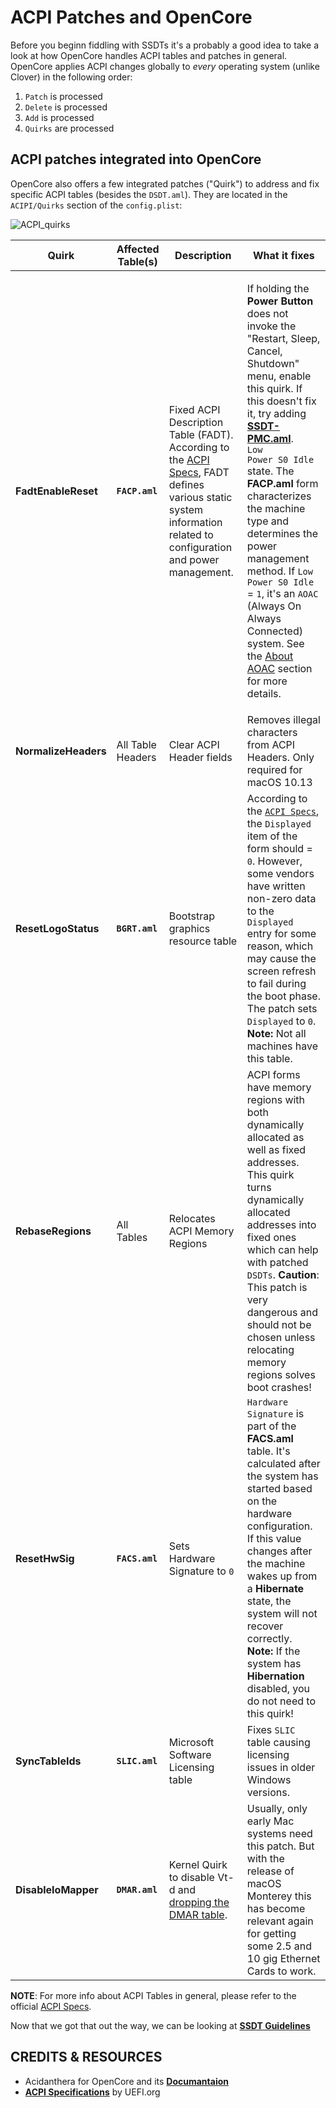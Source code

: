 # ACPI Patches and OpenCore

Before you beginn fiddling with SSDTs it's a probably a good idea to take a look at how OpenCore handles ACPI tables and patches in general. OpenCore applies ACPI changes globally to _every_ operating system (unlike Clover) in the following order:

1. `Patch` is processed
2. `Delete` is processed
3. `Add` is processed
4. `Quirks` are processed

## ACPI patches integrated into OpenCore

OpenCore also offers a few integrated patches ("Quirk") to address and fix specific ACPI tables (besides the `DSDT.aml`). They are located in the `ACIPI/Quirks` section of the `config.plist`:

![ACPI\_quirks](https://user-images.githubusercontent.com/76865553/166452836-80cf06a7-3337-4a32-88b1-ac822c5fb43d.png)

| Quirk                | Affected Table(s) | Description                                                                                                                                                                                                                                                                                                         | What it fixes                                                                                                                                                                                                                                                                                                                                                                                                                                                                                                                                                                                                                                                                                                                                                                                          |
| -------------------- | ----------------- | ------------------------------------------------------------------------------------------------------------------------------------------------------------------------------------------------------------------------------------------------------------------------------------------------------------------- | ------------------------------------------------------------------------------------------------------------------------------------------------------------------------------------------------------------------------------------------------------------------------------------------------------------------------------------------------------------------------------------------------------------------------------------------------------------------------------------------------------------------------------------------------------------------------------------------------------------------------------------------------------------------------------------------------------------------------------------------------------------------------------------------------------ |
| **FadtEnableReset**  | **`FACP.aml`**    | Fixed ACPI Description Table (FADT). According to the [ACPI Specs](https://uefi.org/specs/ACPI/6.4/05\_ACPI\_Software\_Programming\_Model/ACPI\_Software\_Programming\_Model.html#fixed-acpi-description-table-fadt), FADT defines various static system information related to configuration and power management. | <p>If holding the <strong>Power Button</strong> does not invoke the "Restart, Sleep, Cancel, Shutdown" menu, enable this quirk. If this doesn't fix it, try adding <a href="https://github.com/5T33Z0/OC-Little-Translated/tree/main/01_Adding_missing_Devices_and_enabling_Features/PMC_Support_(SSDT-PMC)"><strong>SSDT-PMC.aml</strong></a>.<br><code>Low Power S0 Idle</code> state. The <strong>FACP.aml</strong> form characterizes the machine type and determines the power management method. If <code>Low Power S0 Idle</code> = <code>1</code>, it's an <code>AOAC</code> (Always On Always Connected) system. See the <a href="https://github.com/5T33Z0/OC-Little-Translated/tree/main/04_Fixing_Sleep_and_Wake_Issues/Fixing_AOAC_Machines">About AOAC</a> section for more details.</p> |
| **NormalizeHeaders** | All Table Headers | Clear ACPI Header fields                                                                                                                                                                                                                                                                                            | Removes illegal characters from ACPI Headers. Only required for macOS 10.13                                                                                                                                                                                                                                                                                                                                                                                                                                                                                                                                                                                                                                                                                                                            |
| **ResetLogoStatus**  | **`BGRT.aml`**    | Bootstrap graphics resource table                                                                                                                                                                                                                                                                                   | According to the [`ACPI Specs`](https://www.acpica.org/documentation), the `Displayed` item of the form should = `0`. However, some vendors have written non-zero data to the `Displayed` entry for some reason, which may cause the screen refresh to fail during the boot phase. The patch sets `Displayed` to `0`. **Note:** Not all machines have this table.                                                                                                                                                                                                                                                                                                                                                                                                                                      |
| **RebaseRegions**    | All Tables        | Relocates ACPI Memory Regions                                                                                                                                                                                                                                                                                       | ACPI forms have memory regions with both dynamically allocated as well as fixed addresses. This quirk turns dynamically allocated addresses into fixed ones which can help with patched `DSDTs`. **Caution**: This patch is very dangerous and should not be chosen unless relocating memory regions solves boot crashes!                                                                                                                                                                                                                                                                                                                                                                                                                                                                              |
| **ResetHwSig**       | **`FACS.aml`**    | Sets Hardware Signature to `0`                                                                                                                                                                                                                                                                                      | `Hardware Signature` is part of the **FACS.aml** table. It's calculated after the system has started based on the hardware configuration. If this value changes after the machine wakes up from a **Hibernate** state, the system will not recover correctly. **Note:** If the system has **Hibernation** disabled, you do not need to this quirk!                                                                                                                                                                                                                                                                                                                                                                                                                                                     |
| **SyncTableIds**     | **`SLIC.aml`**    | Microsoft Software Licensing table                                                                                                                                                                                                                                                                                  | Fixes `SLIC` table causing licensing issues in older Windows versions.                                                                                                                                                                                                                                                                                                                                                                                                                                                                                                                                                                                                                                                                                                                                 |
| **DisableIoMapper**  | **`DMAR.aml`**    | Kernel Quirk to disable Vt-d and [dropping the DMAR table](https://github.com/5T33Z0/OC-Little-Translated/tree/main/00\_About\_ACPI/).                                                                                                                                                                              | Usually, only early Mac systems need this patch. But with the release of macOS Monterey this has become relevant again for getting some 2.5 and 10 gig Ethernet Cards to work.                                                                                                                                                                                                                                                                                                                                                                                                                                                                                                                                                                                                                         |

**NOTE**: For more info about ACPI Tables in general, please refer to the official [ACPI Specs](https://uefi.org/specs/ACPI/6.4/05\_ACPI\_Software\_Programming\_Model/ACPI\_Software\_Programming\_Model.html#acpi-system-description-tables).

Now that we got that out the way, we can be looking at [**SSDT Guidelines**](../../00\_acpi-7/ssdt\_basics/03\_ssdt\_guidelines.md)

## CREDITS & RESOURCES

* Acidanthera for OpenCore and its [**Documantaion**](https://dortania.github.io/docs/latest/Configuration.html)
* [**ACPI Specifications**](https://uefi.org/htmlspecs/ACPI\_Spec\_6\_5\_html/) by UEFI.org
